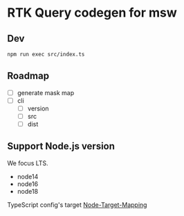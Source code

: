 # RTK Query codegen for msw

## Dev

```bash
npm run exec src/index.ts
```

## Roadmap

- [ ] generate mask map
- [ ] cli
  - [ ] version
  - [ ] src
  - [ ] dist

## Support Node.js version

We focus LTS.

- node14
- node16
- node18

TypeScript config's target [Node-Target-Mapping](https://github.com/microsoft/TypeScript/wiki/Node-Target-Mapping)
